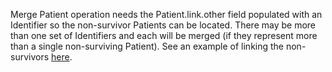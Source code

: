 Merge Patient operation needs the Patient.link.other field populated with an Identifier so the non-survivor Patients can be located.  There may be more than one set of Identifiers and each will be merged (if they represent more than a single non-surviving Patient).  See an example of linking the non-survivors [here](Parameters-Parameters-MergePatient-TwoNonSurvivors-Example.html).

